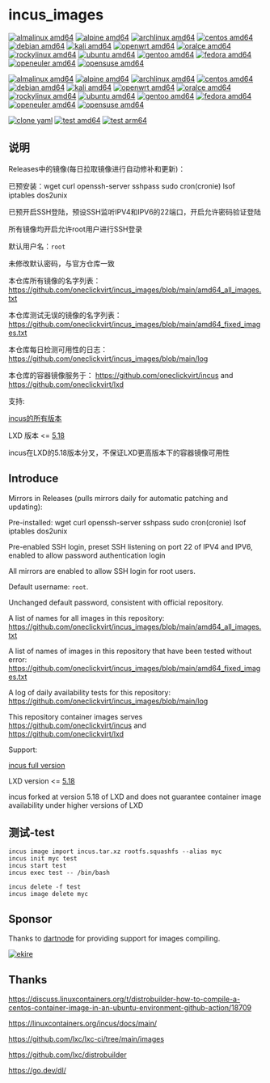 # incus_images

[![almalinux amd64](https://github.com/oneclickvirt/incus_images/actions/workflows/almalinux_amd64.yml/badge.svg)](https://github.com/oneclickvirt/incus_images/actions/workflows/almalinux_amd64.yml) [![alpine amd64](https://github.com/oneclickvirt/incus_images/actions/workflows/alpine_amd64.yml/badge.svg)](https://github.com/oneclickvirt/incus_images/actions/workflows/alpine_amd64.yml) [![archlinux amd64](https://github.com/oneclickvirt/incus_images/actions/workflows/archlinux_amd64.yml/badge.svg)](https://github.com/oneclickvirt/incus_images/actions/workflows/archlinux_amd64.yml) [![centos amd64](https://github.com/oneclickvirt/incus_images/actions/workflows/centos_amd64.yml/badge.svg)](https://github.com/oneclickvirt/incus_images/actions/workflows/centos_amd64.yml) [![debian amd64](https://github.com/oneclickvirt/incus_images/actions/workflows/debian_amd64.yml/badge.svg)](https://github.com/oneclickvirt/incus_images/actions/workflows/debian_amd64.yml) [![kali amd64](https://github.com/oneclickvirt/incus_images/actions/workflows/kali_amd64.yml/badge.svg)](https://github.com/oneclickvirt/incus_images/actions/workflows/kali_amd64.yml) [![openwrt amd64](https://github.com/oneclickvirt/incus_images/actions/workflows/openwrt_amd64.yml/badge.svg)](https://github.com/oneclickvirt/incus_images/actions/workflows/openwrt_amd64.yml) [![oralce amd64](https://github.com/oneclickvirt/incus_images/actions/workflows/oralce_amd64.yml/badge.svg)](https://github.com/oneclickvirt/incus_images/actions/workflows/oralce_amd64.yml) [![rockylinux amd64](https://github.com/oneclickvirt/incus_images/actions/workflows/rockylinux_amd64.yml/badge.svg)](https://github.com/oneclickvirt/incus_images/actions/workflows/rockylinux_amd64.yml) [![ubuntu amd64](https://github.com/oneclickvirt/incus_images/actions/workflows/ubuntu_amd64.yml/badge.svg)](https://github.com/oneclickvirt/incus_images/actions/workflows/ubuntu_amd64.yml) [![gentoo amd64](https://github.com/oneclickvirt/incus_images/actions/workflows/gentoo_amd64.yml/badge.svg)](https://github.com/oneclickvirt/incus_images/actions/workflows/gentoo_amd64.yml) [![fedora amd64](https://github.com/oneclickvirt/incus_images/actions/workflows/fedora_amd64.yml/badge.svg)](https://github.com/oneclickvirt/incus_images/actions/workflows/fedora_amd64.yml) [![openeuler amd64](https://github.com/oneclickvirt/incus_images/actions/workflows/openeuler_amd64.yml/badge.svg)](https://github.com/oneclickvirt/incus_images/actions/workflows/openeuler_amd64.yml) [![opensuse amd64](https://github.com/oneclickvirt/incus_images/actions/workflows/opensuse_amd64.yml/badge.svg)](https://github.com/oneclickvirt/incus_images/actions/workflows/opensuse_amd64.yml) 

[![almalinux amd64](https://github.com/oneclickvirt/incus_images/actions/workflows/almalinux_arm64.yml/badge.svg)](https://github.com/oneclickvirt/incus_images/actions/workflows/almalinux_arm64.yml) [![alpine amd64](https://github.com/oneclickvirt/incus_images/actions/workflows/alpine_arm64.yml/badge.svg)](https://github.com/oneclickvirt/incus_images/actions/workflows/alpine_arm64.yml) [![archlinux amd64](https://github.com/oneclickvirt/incus_images/actions/workflows/archlinux_arm64.yml/badge.svg)](https://github.com/oneclickvirt/incus_images/actions/workflows/archlinux_arm64.yml) [![centos amd64](https://github.com/oneclickvirt/incus_images/actions/workflows/centos_arm64.yml/badge.svg)](https://github.com/oneclickvirt/incus_images/actions/workflows/centos_arm64.yml) [![debian amd64](https://github.com/oneclickvirt/incus_images/actions/workflows/debian_arm64.yml/badge.svg)](https://github.com/oneclickvirt/incus_images/actions/workflows/debian_arm64.yml) [![kali amd64](https://github.com/oneclickvirt/incus_images/actions/workflows/kali_arm64.yml/badge.svg)](https://github.com/oneclickvirt/incus_images/actions/workflows/kali_arm64.yml) [![openwrt amd64](https://github.com/oneclickvirt/incus_images/actions/workflows/openwrt_arm64.yml/badge.svg)](https://github.com/oneclickvirt/incus_images/actions/workflows/openwrt_arm64.yml) [![oralce amd64](https://github.com/oneclickvirt/incus_images/actions/workflows/oralce_arm64.yml/badge.svg)](https://github.com/oneclickvirt/incus_images/actions/workflows/oralce_arm64.yml) [![rockylinux amd64](https://github.com/oneclickvirt/incus_images/actions/workflows/rockylinux_arm64.yml/badge.svg)](https://github.com/oneclickvirt/incus_images/actions/workflows/rockylinux_arm64.yml) [![ubuntu amd64](https://github.com/oneclickvirt/incus_images/actions/workflows/ubuntu_arm64.yml/badge.svg)](https://github.com/oneclickvirt/incus_images/actions/workflows/ubuntu_arm64.yml) [![gentoo amd64](https://github.com/oneclickvirt/incus_images/actions/workflows/gentoo_arm64.yml/badge.svg)](https://github.com/oneclickvirt/incus_images/actions/workflows/gentoo_arm64.yml) [![fedora amd64](https://github.com/oneclickvirt/incus_images/actions/workflows/fedora_arm64.yml/badge.svg)](https://github.com/oneclickvirt/incus_images/actions/workflows/fedora_arm64.yml) [![openeuler amd64](https://github.com/oneclickvirt/incus_images/actions/workflows/openeuler_arm64.yml/badge.svg)](https://github.com/oneclickvirt/incus_images/actions/workflows/openeuler_arm64.yml) [![opensuse amd64](https://github.com/oneclickvirt/incus_images/actions/workflows/opensuse_arm64.yml/badge.svg)](https://github.com/oneclickvirt/incus_images/actions/workflows/opensuse_arm64.yml) 

[![clone yaml](https://github.com/oneclickvirt/incus_images/actions/workflows/clone_yaml.yml/badge.svg)](https://github.com/oneclickvirt/incus_images/actions/workflows/clone_yaml.yml) [![test amd64](https://github.com/oneclickvirt/incus_images/actions/workflows/test_amd64.yml/badge.svg)](https://github.com/oneclickvirt/incus_images/actions/workflows/test_amd64.yml) [![test arm64](https://github.com/oneclickvirt/incus_images/actions/workflows/test_arm64.yml/badge.svg)](https://github.com/oneclickvirt/incus_images/actions/workflows/test_arm64.yml)

## 说明

Releases中的镜像(每日拉取镜像进行自动修补和更新)：

已预安装：wget curl openssh-server sshpass sudo cron(cronie) lsof iptables dos2unix

已预开启SSH登陆，预设SSH监听IPV4和IPV6的22端口，开启允许密码验证登陆

所有镜像均开启允许root用户进行SSH登录

默认用户名：```root```

未修改默认密码，与官方仓库一致

本仓库所有镜像的名字列表：https://github.com/oneclickvirt/incus_images/blob/main/amd64_all_images.txt

本仓库测试无误的镜像的名字列表：https://github.com/oneclickvirt/incus_images/blob/main/amd64_fixed_images.txt

本仓库每日检测可用性的日志：https://github.com/oneclickvirt/incus_images/blob/main/log

本仓库的容器镜像服务于： https://github.com/oneclickvirt/incus and https://github.com/oneclickvirt/lxd

支持:

[incus的所有版本](https://github.com/lxc/incus)

LXD 版本 <= [5.18](https://github.com/canonical/lxd/releases/tag/lxd-5.18) 

incus在LXD的5.18版本分叉，不保证LXD更高版本下的容器镜像可用性

## Introduce

Mirrors in Releases (pulls mirrors daily for automatic patching and updating):

Pre-installed: wget curl openssh-server sshpass sudo cron(cronie) lsof iptables dos2unix

Pre-enabled SSH login, preset SSH listening on port 22 of IPV4 and IPV6, enabled to allow password authentication login

All mirrors are enabled to allow SSH login for root users.

Default username: ```root```.

Unchanged default password, consistent with official repository.

A list of names for all images in this repository: https://github.com/oneclickvirt/incus_images/blob/main/amd64_all_images.txt

A list of names of images in this repository that have been tested without error: https://github.com/oneclickvirt/incus_images/blob/main/amd64_fixed_images.txt

A log of daily availability tests for this repository: https://github.com/oneclickvirt/incus_images/blob/main/log

This repository container images serves https://github.com/oneclickvirt/incus and https://github.com/oneclickvirt/lxd

Support:

[incus full version](https://github.com/lxc/incus)

LXD version <= [5.18](https://github.com/canonical/lxd/releases/tag/lxd-5.18)

incus forked at version 5.18 of LXD and does not guarantee container image availability under higher versions of LXD

## 测试-test

```
incus image import incus.tar.xz rootfs.squashfs --alias myc
incus init myc test
incus start test
incus exec test -- /bin/bash
```

```
incus delete -f test
incus image delete myc
```

## Sponsor

Thanks to [dartnode](https://dartnode.com/?via=server) for providing support for images compiling.

<a href="https://dartnode.com/?via=server" target="_blank">
  <img src="https://snaju.com/assets/img/logo_dark.svg" alt="ekire">
</a>

## Thanks

https://discuss.linuxcontainers.org/t/distrobuilder-how-to-compile-a-centos-container-image-in-an-ubuntu-environment-github-action/18709

https://linuxcontainers.org/incus/docs/main/

https://github.com/lxc/lxc-ci/tree/main/images

https://github.com/lxc/distrobuilder

https://go.dev/dl/
